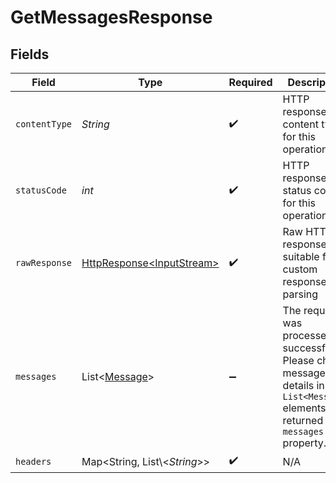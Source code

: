 # GetMessagesResponse


## Fields

| Field                                                                                                                              | Type                                                                                                                               | Required                                                                                                                           | Description                                                                                                                        |
| ---------------------------------------------------------------------------------------------------------------------------------- | ---------------------------------------------------------------------------------------------------------------------------------- | ---------------------------------------------------------------------------------------------------------------------------------- | ---------------------------------------------------------------------------------------------------------------------------------- |
| `contentType`                                                                                                                      | *String*                                                                                                                           | :heavy_check_mark:                                                                                                                 | HTTP response content type for this operation                                                                                      |
| `statusCode`                                                                                                                       | *int*                                                                                                                              | :heavy_check_mark:                                                                                                                 | HTTP response status code for this operation                                                                                       |
| `rawResponse`                                                                                                                      | [HttpResponse\<InputStream>](https://docs.oracle.com/en/java/javase/11/docs/api/java.net.http/java/net/http/HttpResponse.html)     | :heavy_check_mark:                                                                                                                 | Raw HTTP response; suitable for custom response parsing                                                                            |
| `messages`                                                                                                                         | List\<[Message](../../models/components/Message.md)>                                                                               | :heavy_minus_sign:                                                                                                                 | The request was processed successfully. Please check messages details in `List<Message>` elements returned in `messages` property. |
| `headers`                                                                                                                          | Map\<String, List\\<*String*>>                                                                                                     | :heavy_check_mark:                                                                                                                 | N/A                                                                                                                                |